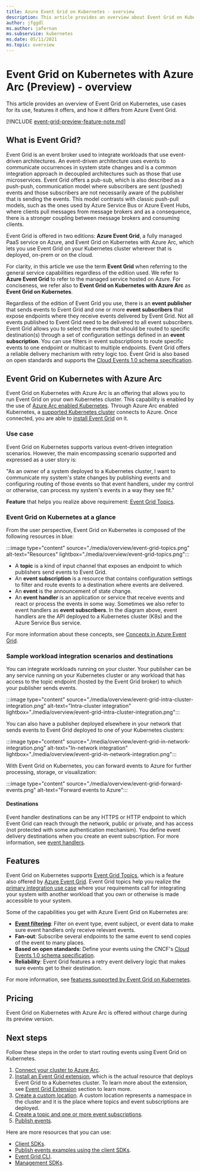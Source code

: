 ```yaml
---
title: Azure Event Grid on Kubernetes - overview
description: This article provides an overview about Event Grid on Kubernetes with Azure Arc.
author: jfggdl
ms.author: jafernan
ms.subservice: kubernetes
ms.date: 05/11/2021
ms.topic: overview
---
```


# Event Grid on Kubernetes with Azure Arc (Preview) - overview
This article provides an overview of Event Grid on Kubernetes, use cases for its use, features it offers, and how it differs from Azure Event Grid.

[!INCLUDE [event-grid-preview-feature-note.md](../../includes/event-grid-preview-feature-note.md)]

## What is Event Grid?
Event Grid is an event broker used to integrate workloads that use event-driven architectures. An event-driven architecture uses events to communicate occurrences in system state changes and is a common integration approach in decoupled architectures such as those that use microservices. Event Grid offers a pub-sub, which is also described as a push-push, communication model where subscribers are sent (pushed) events and those subscribers are not necessarily aware of the publisher that is sending the events. This model contrasts with classic push-pull models, such as the ones used by Azure Service Bus or Azure Event Hubs, where clients pull messages from message brokers and as a consequence, there is a stronger coupling between message brokers and consuming clients.

Event Grid is offered in two editions: **Azure Event Grid**, a fully managed PaaS service on Azure, and Event Grid on Kubernetes with Azure Arc, which lets you use Event Grid on your Kubernetes cluster wherever that is deployed, on-prem or on the cloud. 

For clarity, in this article we use the term **Event Grid** when referring to the general service capabilities regardless of the edition used. We refer to **Azure Event Grid** to refer to the managed service hosted on Azure. For conciseness, we refer also to **Event Grid on Kubernetes with Azure Arc** as **Event Grid on Kubernetes**.

Regardless of the edition of Event Grid you use, there is an **event publisher** that sends events to Event Grid and one or more **event subscribers** that expose endpoints where they receive events delivered by Event Grid. Not all events published to Event Grid need to be delivered to all event subscribers. Event Grid allows you to select the events that should be routed to specific destination(s) through a set of configuration settings defined in an **event subscription**. You can use filters in event subscriptions to route specific events to one endpoint or multicast to multiple endpoints. Event Grid offers a reliable delivery mechanism with retry logic too. Event Grid is also based on open standards and supports the [Cloud Events 1.0 schema specification](https://github.com/cloudevents/spec/blob/master/spec.md).


## Event Grid on Kubernetes with Azure Arc
Event Grid on Kubernetes with Azure Arc is an offering that allows you to run Event Grid on your own Kubernetes cluster. This capability is enabled by the use of [Azure Arc enabled Kubernetes](../../azure-arc/kubernetes/overview.md). Through Azure Arc enabled Kubernetes, a [supported Kubernetes cluster](install-k8s-extension.md#supported-kubernetes-distributions) connects to Azure. Once connected, you are able to [install Event Grid](install-k8s-extension.md#install-event-grid-on-azure-arc-enabled-kubernetes-cluster) on it. 

### Use case
Event Grid on Kubernetes supports various event-driven integration scenarios. However, the main encompassing scenario supported and expressed as a user story is:

"As an owner of a system deployed to a Kubernetes cluster, I want to communicate my system's state changes by publishing events and configuring routing of those events so that event handlers, under my control or otherwise, can process my system's events in a way they see fit."

**Feature** that helps you realize above requirement: [Event Grid Topics](/rest/api/eventgrid/version2020-10-15-preview/topics).

### Event Grid on Kubernetes at a glance
From the user perspective, Event Grid on Kubernetes is composed of the following resources in blue:

:::image type="content" source="./media/overview/event-grid-topics.png" alt-text="Resources" lightbox="./media/overview/event-grid-topics.png":::

* A **topic** is a kind of input channel that exposes an endpoint to which publishers send events to Event Grid.
* An **event subscription** is a resource that contains configuration settings to filter and route events to a destination where events are delivered.
* An **event** is the announcement of state change.
* An **event handler** is an application or service that receive events and react or process the events in some way. Sometimes we also refer to event handlers as **event subscribers**. In the diagram above, event handlers are the API deployed to a Kubernetes cluster (K8s) and the Azure Service Bus service.

For more information about these concepts, see [Concepts in Azure Event Grid](concepts.md).

### Sample workload integration scenarios and destinations

You can integrate workloads running on your cluster. Your publisher can be any service running on your Kubernetes cluster or any workload that has access to the topic endpoint (hosted by the Event Grid broker) to which your publisher sends events.

:::image type="content" source="./media/overview/event-grid-intra-cluster-integration.png" alt-text="Intra-cluster integration" lightbox="./media/overview/event-grid-intra-cluster-integration.png":::


You can also have a publisher deployed elsewhere in your network that sends events to Event Grid deployed to one of your Kubernetes clusters:

:::image type="content" source="./media/overview/event-grid-in-network-integration.png" alt-text="In-network integration" lightbox="./media/overview/event-grid-in-network-integration.png":::

With Event Grid on Kubernetes, you can forward events to Azure for further processing, storage, or visualization:

:::image type="content" source="./media/overview/event-grid-forward-events.png" alt-text="Forward events to Azure":::

#### Destinations
Event handler destinations can be any HTTPS or HTTP endpoint to which Event Grid can reach through the network, public or private, and has access (not protected with some authentication mechanism). You define event delivery destinations when you create an event subscription. For more information, see [event handlers](event-handlers.md). 

## Features
Event Grid on Kubernetes supports [Event Grid Topics](/rest/api/eventgrid/version2020-10-15-preview/topics), which is a feature also offered by [Azure Event Grid](../custom-topics.md). Event Grid topics help you realize the [primary integration use case](#use-case) where your requirements call for integrating your system with another workload that you own or otherwise is made accessible to your system.

Some of the capabilities you get with Azure Event Grid on Kubernetes are:

* **[Event filtering](filter-events.md)**: Filter on event type, event subject, or event data to make sure event handlers only receive relevant events.
* **Fan-out**: Subscribe several endpoints to the same event to send copies of the event to many places.
* **Based on open standards**: Define your events using the CNCF's [Cloud Events 1.0 schema specification](https://github.com/cloudevents/spec/blob/master/spec.md).
* **Reliability**: Event Grid features a retry event delivery logic that makes sure events get to their destination.

For more information, see [features supported by Event Grid on Kubernetes](features.md).

## Pricing 
Event Grid on Kubernetes with Azure Arc is offered without charge during its preview version.

## Next steps
Follow these steps in the order to start routing events using Event Grid on Kubernetes.

1. [Connect your cluster to Azure Arc](../../azure-arc/kubernetes/quickstart-connect-cluster.md).
1. [Install an Event Grid extension](install-k8s-extension.md), which is the actual resource that deploys Event Grid to a Kubernetes cluster. To learn more about the extension, see [Event Grid Extension](install-k8s-extension.md#event-grid-extension) section to learn more. 
1. [Create a custom location](../../azure-arc/kubernetes/custom-locations.md). A custom location represents a namespace in the cluster and it is the place where topics and event subscriptions are deployed.
1. [Create a topic and one or more event subscriptions](create-topic-subscription.md).
1. [Publish events](create-topic-subscription.md).

Here are more resources that you can use:

* [Client SDKs](../sdk-overview.md#data-plane-sdks).
* [Publish events examples using the client SDKs](https://devblogs.microsoft.com/azure-sdk/event-grid-ga/).
* [Event Grid CLI](/cli/azure/eventgrid).
* [Management SDKs](../sdk-overview.md#management-sdks).